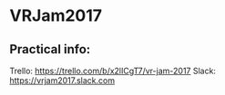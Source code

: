 # VRJam2017

## Practical info:

Trello:  https://trello.com/b/x2lICgT7/vr-jam-2017
Slack:   https://vrjam2017.slack.com
